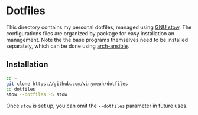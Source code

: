 # Dotfiles

This directory contains my personal dotfiles, managed using [GNU stow](https://www.gnu.org/software/stow/). The configurations files are organized by package for easy installation an management. Note the the base programs themselves need to be installed separately, which can be done using [arch-ansible](https://github.com/vinymeuh/arch-ansible).

## Installation

```sh
cd ~
git clone https://github.com/vinymeuh/dotfiles
cd dotfiles
stow --dotfiles -S stow
```

Once `stow` is set up, you can omit the `--dotfiles` parameter in future uses.
